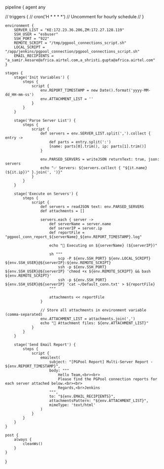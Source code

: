 pipeline {
    agent any

//     triggers {
//         cron('H * * * *') // Uncomment for hourly schedule
//     }

    environment {
        SERVER_LIST = "KE:172.23.36.206,ZM:172.27.128.119"
        SSH_USER = "esbuser"
        SSH_PORT = "922"
        REMOTE_SCRIPT = "/tmp/pgpool_connections_script.sh"
        LOCAL_SCRIPT = "/app/jenkins/pgpool_connection/pgpool_connections_script.sh"
        EMAIL_RECIPIENTS = "a_samir.kesare@africa.airtel.com,a_shristi.gupta@africa.airtel.com"
    }

    stages {
        stage('Init Variables') {
            steps {
                script {
                    env.REPORT_TIMESTAMP = new Date().format('yyyy-MM-dd_HH-mm-ss')
                    env.ATTACHMENT_LIST = ''
                }
            }
        }

        stage('Parse Server List') {
            steps {
                script {
                    def servers = env.SERVER_LIST.split(',').collect { entry ->
                        def parts = entry.split(':')
                        [name: parts[0].trim(), ip: parts[1].trim()]
                    }

                    env.PARSED_SERVERS = writeJSON returnText: true, json: servers
                    echo "✅ Servers: ${servers.collect { "${it.name}(${it.ip})" }.join(', ')}"
                }
            }
        }

        stage('Execute on Servers') {
            steps {
                script {
                    def servers = readJSON text: env.PARSED_SERVERS
                    def attachments = []

                    servers.each { server ->
                        def serverName = server.name
                        def serverIP = server.ip
                        def reportFile = "pgpool_conn_report_${serverName}_${env.REPORT_TIMESTAMP}.log"
                        
                        echo "🔧 Executing on ${serverName} (${serverIP})"

                        sh """
                            scp -P ${env.SSH_PORT} ${env.LOCAL_SCRIPT} ${env.SSH_USER}@${serverIP}:${env.REMOTE_SCRIPT}
                            ssh -p ${env.SSH_PORT} ${env.SSH_USER}@${serverIP} 'chmod +x ${env.REMOTE_SCRIPT} && bash ${env.REMOTE_SCRIPT}'
                            ssh -p ${env.SSH_PORT} ${env.SSH_USER}@${serverIP} 'cat ~/Default_conn.txt' > ${reportFile}
                        """

                        attachments << reportFile
                    }

                    // Store all attachments in environment variable (comma-separated)
                    env.ATTACHMENT_LIST = attachments.join(',')
                    echo "📎 Attachment files: ${env.ATTACHMENT_LIST}"
                }
            }
        }

        stage('Send Email Report') {
            steps {
                script {
                    emailext(
                        subject: "[PGPool Report] Multi-Server Report - ${env.REPORT_TIMESTAMP}",
                        body: """
                            Hello Team,<br><br>
                            Please find the PGPool connection reports for each server attached below.<br><br>
                            Regards,<br>Jenkins
                        """,
                        to: "${env.EMAIL_RECIPIENTS}",
                        attachmentsPattern: "${env.ATTACHMENT_LIST}",
                        mimeType: 'text/html'
                    )
                }
            }
        }
    }

    post {
        always {
            cleanWs()
        }
    }
}
